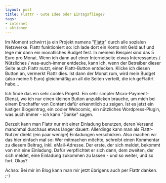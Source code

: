 ```yaml
--- 
layout: post
title: Flattr - Gute Idee oder Eintagsfliege?
tags: 
- internet
- aktionen
---
```

Im Moment schwirrt ja ein Projekt namens "<a href="http://flattr.com" rel="nofollow">Flattr</a>" durch alle sozialen Netzwerke.
Flattr funktioniert so: Ich lade dort ein Konto mit Geld auf und lege mir dann ein monatliches Budget fest. In meinem Beispiel sind das 5 Euro pro Monat. Wenn ich dann auf einer Internetseite etwas Interessantes / Nützliches / was-auch-immer entdecke, kann ich, wenn der Betreiber dieser Seite auch Flattr nutzt, einen Flattr-Button entdecken. Klicke ich diesen Button an, vermerkt Flattr dies.  Ist dann der Monat rum, wird mein Budget (also meine 5 Euro) gleichmäßig an all die Seiten verteilt, die ich geFlattrt habe...

Ich finde das ein sehr cooles Projekt. Ein sehr simpler Micro-Payment-Dienst, wo ich nur einen kleinen Button anzuklicken brauche, um mich bei einem Erschaffer von Content dafür erkenntlich zu zeigen. Ist es jetzt ein lustiger Blogeintrag, ein cooler Webcomic, ein nützliches Wordpress-Plugin, was auch immer - ich kann "Danke" sagen.

Derzeit kann man Flattr nur mit einer Einladung benutzen, deren Versand manchmal durchaus etwas länger dauert. Allerdings kann man als Flattr-Nutzer direkt (ein paar wenige) Einladungen verschicken. Also machen wir das hier einfach mal so: Wer mitmachen möchte, schreibt einen Kommentar zu diesem Beitrag, inkl. eMail-Adresse. Der erste, der sich meldet, bekommt von mir eine Einladung. Dafür verpflichtet er sich dann, dem zweiten, der sich meldet, eine Einladung zukommen zu lassen - und so weiter, und so fort. Okay?

Achso: Bei mir im Blog kann man mir jetzt übrigens auch per Flattr danken. ;-)
